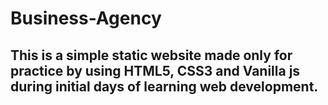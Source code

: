 # Business-Agency
## This is a simple static website made only for practice by using HTML5, CSS3 and Vanilla js during initial days of learning web development.
